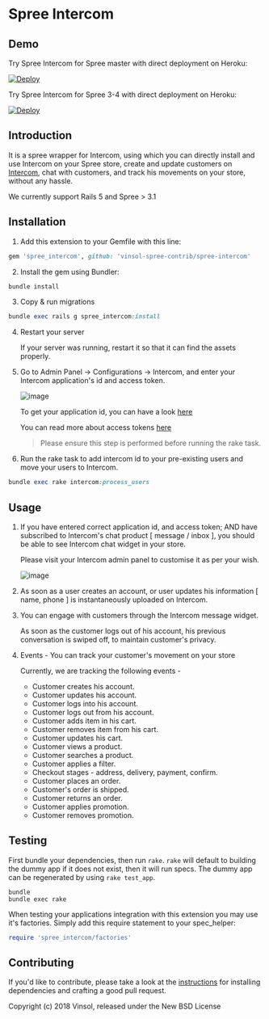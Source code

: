 Spree Intercom
=============

## Demo

Try Spree Intercom for Spree master with direct deployment on Heroku:

[![Deploy](https://www.herokucdn.com/deploy/button.svg)](https://heroku.com/deploy?template=https://github.com/vinsol-spree-contrib/spree-demo-heroku/tree/spree-intercom-master)

Try Spree Intercom for Spree 3-4 with direct deployment on Heroku:

[![Deploy](https://www.herokucdn.com/deploy/button.svg)](https://heroku.com/deploy?template=https://github.com/vinsol-spree-contrib/spree-demo-heroku/tree/spree-intercom-3-4)

## Introduction

It is a spree wrapper for Intercom, using which you can directly install and use Intercom on your Spree store, create and update customers on [Intercom](https://www.intercom.com/), chat with customers, and track his movements on your store, without any hassle.

We currently support Rails 5 and Spree > 3.1

## Installation

1. Add this extension to your Gemfile with this line:
  ```ruby
  gem 'spree_intercom', github: 'vinsol-spree-contrib/spree-intercom'
  ```

2. Install the gem using Bundler:
  ```ruby
  bundle install
  ```

3. Copy & run migrations
  ```ruby
  bundle exec rails g spree_intercom:install
  ```

4. Restart your server

   If your server was running, restart it so that it can find the assets properly.

5. Go to Admin Panel -> Configurations -> Intercom, and enter your Intercom application's id and access token.

   ![image](https://user-images.githubusercontent.com/8337530/40781633-42371f8c-64fa-11e8-8b8e-7575eb091419.png)

   To get your application id, you can have a look [here](https://docs.intercom.com/faqs-and-troubleshooting/getting-set-up/where-can-i-find-my-app-id)

   You can read more about access tokens [here](https://developers.intercom.com/docs/personal-access-tokens)

   > Please ensure this step is performed before running the rake task.

6. Run the rake task to add intercom id to your pre-existing users and move your users to Intercom.

  ```ruby
  bundle exec rake intercom:process_users
  ```

## Usage

1. If you have entered correct application id, and access token; AND have subscribed to Intercom's chat product [ message / inbox ], you should be able to see Intercom chat widget in your store.

   Please visit your Intercom admin panel to customise it as per your wish.

   ![image](https://user-images.githubusercontent.com/8337530/40781636-429bf0a6-64fa-11e8-975d-b55b68009656.png)

2. As soon as a user creates an account, or user updates his information [ name, phone ] is instantaneously uploaded on Intercom.

3. You can engage with customers through the Intercom message widget.

   As soon as the customer logs out of his account, his previous conversation is swiped off, to maintain customer's privacy.

4. Events - You can track your customer's movement on your store

   Currently, we are tracking the following events -
    * Customer creates his account.
    * Customer updates his account.
    * Customer logs into his account.
    * Customer logs out from his account.
    * Customer adds item in his cart.
    * Customer removes item from his cart.
    * Customer updates his cart.
    * Customer views a product.
    * Customer searches a product.
    * Customer applies a filter.
    * Checkout stages - address, delivery, payment, confirm.
    * Customer places an order.
    * Customer's order is shipped.
    * Customer returns an order.
    * Customer applies promotion.
    * Customer removes promotion.

## Testing

First bundle your dependencies, then run `rake`. `rake` will default to building the dummy app if it does not exist, then it will run specs. The dummy app can be regenerated by using `rake test_app`.

```shell
bundle
bundle exec rake
```

When testing your applications integration with this extension you may use it's factories.
Simply add this require statement to your spec_helper:

```ruby
require 'spree_intercom/factories'
```


## Contributing

If you'd like to contribute, please take a look at the
[instructions](CONTRIBUTING.md) for installing dependencies and crafting a good
pull request.

Copyright (c) 2018 Vinsol, released under the New BSD License
